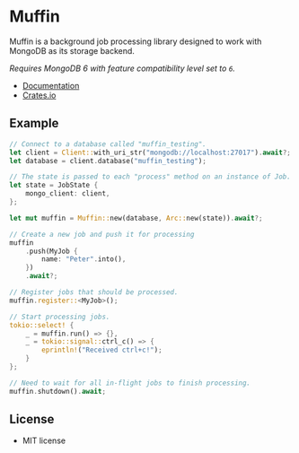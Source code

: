 # Muffin

Muffin is a background job processing library designed to work with MongoDB as its storage backend.

*Requires MongoDB 6 with feature compatibility level set to `6`.*

- [Documentation](https://docs.rs/muffin)
- [Crates.io](https://crates.io/crates/muffin)

## Example

```rust
// Connect to a database called "muffin_testing".
let client = Client::with_uri_str("mongodb://localhost:27017").await?;
let database = client.database("muffin_testing");

// The state is passed to each "process" method on an instance of Job.
let state = JobState {
    mongo_client: client,
};

let mut muffin = Muffin::new(database, Arc::new(state)).await?;

// Create a new job and push it for processing
muffin
    .push(MyJob {
        name: "Peter".into(),
    })
    .await?;

// Register jobs that should be processed.
muffin.register::<MyJob>();

// Start processing jobs.
tokio::select! {
    _ = muffin.run() => {},
    _ = tokio::signal::ctrl_c() => {
        eprintln!("Received ctrl+c!");
    }
};

// Need to wait for all in-flight jobs to finish processing.
muffin.shutdown().await;
```

## License

- MIT license
